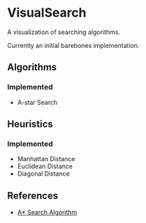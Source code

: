 # VisualSearch
A visualization of searching algorithms.

Currently an initial barebones implementation.


## Algorithms

### Implemented
<ul>
 <li>A-star Search</li>
</ul>
 
## Heuristics

### Implemented
<ul>
 <li>Manhattan Distance</li>
 <li>Euclidean Distance</li>
 <li>Diagonal Distance</li>
</ul>



## References
<ul>
 <li><a href="https://www.geeksforgeeks.org/a-search-algorithm/" target="_blank">A* Search Algorithm</a></li>
 </ul>
